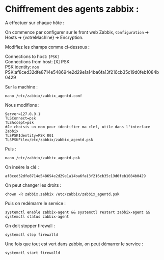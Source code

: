 ﻿# Chiffrement des agents zabbix :

A effectuer sur chaque hôte :

On commence par configurer sur le front web Zabbix,  `Configuration`  ➔ Hosts ➔ {votreMachine} ➔ Encryption.  

Modifiez les champs comme ci-dessous :  

Connections to host:  `[PSK]`  
Connections from host: [X] PSK  
PSK identity:  `nom`  
PSK:af8ced32dfe8714e548694e2d29e1a14ba6fa13f216cb35c19d0feb1084b0429

Sur la machine : 

    nano /etc/zabbix/zabbix_agentd.conf

Nous modifions :

    Server=127.0.0.1  
    TLSConnect=psk  
    TLSAccept=psk  
    #Je choisis un nom pour identifier ma clef, utile dans l'interface Zabbix
    TLSPSKIdentity=PSK 001
    TLSPSKFile=/etc/zabbix/zabbix_agentd.psk

Puis :

    nano /etc/zabbix/zabbix_agentd.psk

On insère la clé : 

`af8ced32dfe8714e548694e2d29e1a14ba6fa13f216cb35c19d0feb1084b0429`

On peut changer les droits :

    chown -R zabbix.zabbix /etc/zabbix/zabbix_agentd.psk

Puis on redémarre le service :

    systemctl enable zabbix-agent && systemctl restart zabbix-agent && systemctl status zabbix-agent

On doit stopper firewall :

    systemctl stop firewalld

Une fois que tout est vert dans zabbix, on peut démarrer le service :

    systemctl start firewalld




